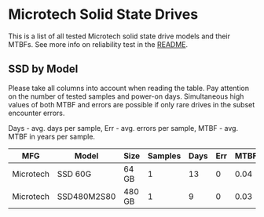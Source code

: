 Microtech Solid State Drives
============================

This is a list of all tested Microtech solid state drive models and their MTBFs. See
more info on reliability test in the [README](https://github.com/linuxhw/SMART).

SSD by Model
------------

Please take all columns into account when reading the table. Pay attention on the
number of tested samples and power-on days. Simultaneous high values of both MTBF
and errors are possible if only rare drives in the subset encounter errors.

Days - avg. days per sample,
Err  - avg. errors per sample,
MTBF - avg. MTBF in years per sample.

| MFG       | Model              | Size   | Samples | Days  | Err   | MTBF |
|-----------|--------------------|--------|---------|-------|-------|------|
| Microtech | SSD 60G            | 64 GB  | 1       | 13    | 0     | 0.04   |
| Microtech | SSD480M2S80        | 480 GB | 1       | 9     | 0     | 0.03   |
